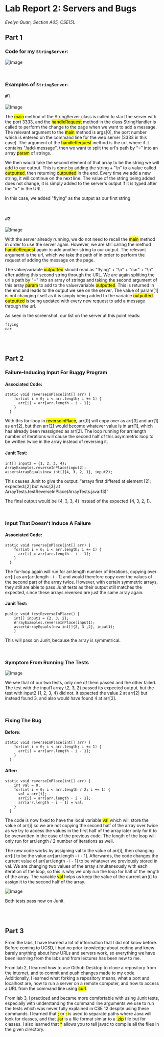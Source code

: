 # Lab Report 2: Servers and Bugs

*Evelyn Quan, Section A05, CSE15L*

## Part 1

### Code for my `StringServer`:

![Image](StringServer_Code.png)

<br/>

### Examples of `StringServer`:

#### **#1**

![Image](StringServer_Example_1.png)

The <mark>main</mark> method of the StringServer class is called to start the server with the port 3333, and the <mark>handleRequest</mark> method in the class StringHandler is called to perform the change to the page when we want to add a message. The relevant argument to the <mark>main</mark> method is args[0], the port number which is entered on the command line for the web server (3333 in this case). The argument of the <mark>handleRequest</mark> method is the url, where if it contains "/add-message", then we want to split the url's path by "=" into an array <mark>param</mark> of strings. 

We then would take the second element of that array to be the string we will add to our output. This is done by adding the string + "\n" to a value called <mark>outputted</mark>, then returning <mark>outputted</mark> in the end. Every time we add a new string, it will continue on the next line. The value of the string being added does not change, it is simply added to the server's output if it is typed after the "=" in the URL.

In this case, we added "flying" as the output as our first string.

<br/>

#### **#2**

![Image](StringServer_Example_2.png)

With the server already running, we do not need to recall the <mark>main</mark> method in order to use the server again. However, we are still calling the method <mark>handleRequest</mark> again to add another string to our output. The relevant argument is the url, which we take the path of in order to perform the request of adding the message on the page. 

The value/variable <mark>outputted</mark> should read as "flying" + "\n" + "car" + "\n" after adding this second string through the URL. We are again splitting the url's path by "=" into an array of strings and taking the second argument of this array <mark>param</mark> to add to the value/variable <mark>outputted</mark>. This is returned in the end and leads to the output we see on the server. The value of param[1] is not changing itself as it is simply being added to the variable <mark>outputted</mark>. <mark>outputted</mark> is being updated with every new request to add a message through the url.

As seen in the screenshot, our list on the server at this point reads:

```
flying
car
```

<br/>

<br/>

## Part 2

### Failure-Inducing Input For Buggy Program

#### **Associated Code:**

```
static void reverseInPlace(int[] arr) {
    for(int i = 0; i < arr.length; i += 1) {
      arr[i] = arr[arr.length - i - 1];
    }
  }
```

With this for-loop in <mark>reverseInPlace</mark>, arr[0] will copy over as arr[3] and arr[1] as arr[2], but then arr[2] would become whatever value is in arr[1], which has already been reassigned as arr[2]. The loop running for arr.length number of iterations will cause the second half of this asymmetric loop to be written twice in the array instead of reversing it.

#### **Junit Test:**

```
int[] input2 = {1, 2, 3, 4};
ArrayExamples.reverseInPlace(input2);
assertArrayEquals(new int[]{4, 3, 2, 1}, input2);
```

This causes Junit to give the output: “arrays first differed at element [2]; expected:[2] but was:[3] at ArrayTests.testReverseInPlace(ArrayTests.java:13)”

The final output would be {4, 3, 3, 4} instead of the expected {4, 3, 2, 1}.

<br/>

### Input That Doesn't Induce A Failure

#### **Associated Code:**

```
static void reverseInPlace(int[] arr) {
    for(int i = 0; i < arr.length; i += 1) {
      arr[i] = arr[arr.length - i - 1];
    }
  }
```

The for-loop again will run for arr.length number of iterations, copying over arr[i] as arr[arr.length - i - 1] and would therefore copy over the values of the second part of the array twice. However, with certain symmetric arrays, they still are able to pass Junit tests as their output still matches the expected, since these arrays reversed are just the same array again.

#### **Junit Test:**

```
public void testReverseInPlace() {
    int[] input1 = {2, 3, 2};
    ArrayExamples.reverseInPlace(input1);
    assertArrayEquals(new int[]{2, 3 ,2}, input1);
	}
```

This will pass on Junit, because the array is symmetrical.

<br/>

### Symptom From Running The Tests

![Image](ArrayTests_Symptom.png)

We see that of our two tests, only one of them passed and the other failed. The test with the input1 array {2, 3, 2} passed its expected output, but the test with input2 {1, 2, 3, 4} did not. It expected the value 2 at arr[2] but instead found 3, and also would have found 4 at arr[3].

<br/>

### Fixing The Bug

#### **Before:**

```
static void reverseInPlace(int[] arr) {
    for(int i = 0; i < arr.length; i += 1) {
      arr[i] = arr[arr.length - i - 1];
    }
  }
```

#### **After:**

```
static void reverseInPlace(int[] arr) {
    int val = 0;
    for(int i = 0; i < arr.length / 2; i += 1) {
      val = arr[i];
      arr[i] = arr[arr.length - i - 1];
      arr[arr.length - i - 1] = val;
    }
  }
```

The code is now fixed to have the local variable <mark>val</mark> which will store the value of arr[i] so we are not copying the second half of the array over twice as we try to access the values in the first half of the array later only for it to be overwritten in the case of the previous code. The length of the loop will only run for arr.length / 2 number of iterations as well.

The new code works by assigning val to the value of arr[i], then changing arr[i] to be the value arr[arr.length - i - 1]. Afterwards, the code changes the current value of arr[arr.length - i - 1] to be whatever we previously stored in val. We are changing two values of the array simultaneously with each iteration of the loop, so this is why we only run the loop for half of the length of the array. The variable <mark>val</mark> helps us keep the value of the current arr[i] to assign it to the second half of the array.

![Image](ArrayTests_Fixed.png)

Both tests pass now on Junit.

<br/>

<br/>

## Part 3

From the labs, I have learned a lot of information that I did not know before. Before coming to UCSD, I had no prior knowledge about coding and knew barely anything about how URLs and servers work, so everything we have been learning from the labs and from lectures has been new to me.

From lab 2, I learned how to use Github Desktop to clone a repository from the internet, and to commit and push changes made to my code. Additionally, I learned what forking a repository means, what a port and localhost are, how to run a server on a remote computer, and how to access a URL from the command line using <mark>curl</mark>.

From lab 3, I practiced and became more comfortable with using Junit tests, especially with understanding the command line arguments we use to run the tests which was never fully explained in CSE 12 despite using these commands. I learned that <mark>;</mark> or <mark>:</mark> is used to separate paths where Java will look for classes, and that <mark>.jar</mark> is a file format simlar to a <mark>.zip</mark> file but for classes. I also learned that <mark>*</mark> allows you to tell javac to compile all the files in the given directory.

<br/>

<br/>
